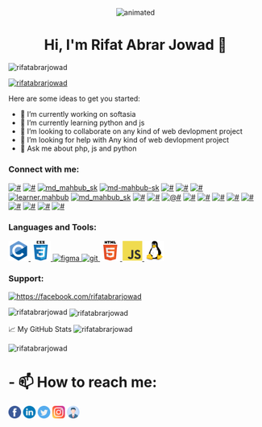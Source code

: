 
<p align="center">
  <img src="https://i.imgur.com/IIhIdvm.gif" alt="animated" />
</p>

<h1 align="center">Hi, I'm Rifat Abrar Jowad 👋</h1>
<!--
**rifatabrarjowad/rifatabrarjowad** is a ✨ _special_ ✨ repository because its `README.md` (this file) appears on your GitHub profile.
-->
<p align="left"> <img src="https://komarev.com/ghpvc/?username=rifatabrarjowad&label=Profile%20views&color=0e75b6&style=flat" alt="rifatabrarjowad" /> </p>

<p align="left"> <a href="https://github.com/ryo-ma/github-profile-trophy"><img src="https://github-profile-trophy.vercel.app/?username=rifatabrarjowad" alt="rifatabrarjowad" /></a> </p>

Here are some ideas to get you started:

- 🔭 I’m currently working on softasia
- 🌱 I’m currently learning python and js
- 👯 I’m looking to collaborate on any kind of web devlopment project
- 🤔 I’m looking for help  with Any kind of web devlopment project
- 💬 Ask me about php, js and python


<h3 align="left">Connect with me:</h3>
<p align="left">
<a href="https://codepen.io/rifatabrarjowad" target="blank"><img align="center" src="https://cdn.jsdelivr.net/npm/simple-icons@3.0.1/icons/codepen.svg" alt="#" height="30" width="40" /></a>
<a href="https://dev.to/rifatabrarjowad" target="blank"><img align="center" src="https://cdn.jsdelivr.net/npm/simple-icons@3.0.1/icons/dev-dot-to.svg" alt="#" height="30" width="40" /></a>
<a href="https://twitter.com/rajdiprifat2004" target="blank"><img align="center" src="https://cdn.jsdelivr.net/npm/simple-icons@3.0.1/icons/twitter.svg" alt="md_mahbub_sk" height="30" width="40" /></a>
<a href="https://linkedin.com/in/rifatabrarjowad" target="blank"><img align="center" src="https://cdn.jsdelivr.net/npm/simple-icons@3.0.1/icons/linkedin.svg" alt="md-mahbub-sk" height="30" width="40" /></a>
<a href="https://stackoverflow.com/users/14369930/rifat-abrar-jowad?tab=profile" target="blank"><img align="center" src="https://cdn.jsdelivr.net/npm/simple-icons@3.0.1/icons/stackoverflow.svg" alt="#" height="30" width="40" /></a>
<a href="https://codesandbox.com/rifatabrarjowad" target="blank"><img align="center" src="https://cdn.jsdelivr.net/npm/simple-icons@3.0.1/icons/codesandbox.svg" alt="#" height="30" width="40" /></a>
<a href="https://kaggle.com/rifatabrarjowad" target="blank"><img align="center" src="https://cdn.jsdelivr.net/npm/simple-icons@3.0.1/icons/kaggle.svg" alt="#" height="30" width="40" /></a>
<a href="https://fb.com/rifatabrarjowad" target="blank"><img align="center" src="https://cdn.jsdelivr.net/npm/simple-icons@3.0.1/icons/facebook.svg" alt="learner.mahbub" height="30" width="40" /></a>
<a href="https://instagram.com/rifatabrarjowad" target="blank"><img align="center" src="https://cdn.jsdelivr.net/npm/simple-icons@3.0.1/icons/instagram.svg" alt="md_mahbub_sk" height="30" width="40" /></a>
<a href="https://dribbble.com/rifatabrarjowad" target="blank"><img align="center" src="https://cdn.jsdelivr.net/npm/simple-icons@3.0.1/icons/dribbble.svg" alt="#" height="30" width="40" /></a>
<a href="https://www.behance.net/rifatabrarjowad" target="blank"><img align="center" src="https://cdn.jsdelivr.net/npm/simple-icons@3.0.1/icons/behance.svg" alt="#" height="30" width="40" /></a>
<a href="https://medium.com/@rifatabrarjowad" target="blank"><img align="center" src="https://cdn.jsdelivr.net/npm/simple-icons@3.0.1/icons/medium.svg" alt="@#" height="30" width="40" /></a>
<a href="https://www.youtube.com/c/rifatabrarjowad" target="blank"><img align="center" src="https://cdn.jsdelivr.net/npm/simple-icons@3.0.1/icons/youtube.svg" alt="#" height="30" width="40" /></a>
<a href="https://www.codechef.com/users/rifatabrarjowad" target="blank"><img align="center" src="https://cdn.jsdelivr.net/npm/simple-icons@3.1.0/icons/codechef.svg" alt="#" height="30" width="40" /></a>
<a href="https://www.hackerrank.com/rajdiprifat2004" target="blank"><img align="center" src="https://cdn.jsdelivr.net/npm/simple-icons@3.0.1/icons/hackerrank.svg" alt="#" height="30" width="40" /></a>
<a href="https://codeforces.com/profile/rifatabrarjowad" target="blank"><img align="center" src="https://cdn.jsdelivr.net/npm/simple-icons@3.0.1/icons/codeforces.svg" alt="#" height="30" width="40" /></a>
<a href="https://www.leetcode.com/rifatabrarjowad" target="blank"><img align="center" src="https://cdn.jsdelivr.net/npm/simple-icons@3.0.1/icons/leetcode.svg" alt="#" height="30" width="40" /></a>
<a href="https://www.hackerearth.com/rifatabrarjowad" target="blank"><img align="center" src="https://cdn.jsdelivr.net/npm/simple-icons@3.0.1/icons/hackerearth.svg" alt="#" height="30" width="40" /></a>
<a href="https://auth.geeksforgeeks.org/user/rifatabrarjowad" target="blank"><img align="center" src="https://cdn.jsdelivr.net/npm/simple-icons@3.0.1/icons/geeksforgeeks.svg" alt="#" height="30" width="40" /></a>
<a href="https://www.topcoder.com/members/rifatabrarjowad" target="blank"><img align="center" src="https://cdn.jsdelivr.net/npm/simple-icons@3.0.1/icons/topcoder.svg" alt="#" height="30" width="40" /></a>
<a href="https://discord.gg/rifatabrarjowad" target="blank"><img align="center" src="https://cdn.jsdelivr.net/npm/simple-icons@3.0.1/icons/discord.svg" alt="#" height="30" width="40" /></a>
</p>

<h3 align="left">Languages and Tools:</h3>
<p align="left"> <a href="https://www.cprogramming.com/" target="_blank"> <img src="https://raw.githubusercontent.com/devicons/devicon/master/icons/c/c-original.svg" alt="c" width="40" height="40"/> </a> <a href="https://www.w3schools.com/css/" target="_blank"> <img src="https://raw.githubusercontent.com/devicons/devicon/master/icons/css3/css3-original-wordmark.svg" alt="css3" width="40" height="40"/> </a> <a href="https://www.figma.com/" target="_blank"> <img src="https://www.vectorlogo.zone/logos/figma/figma-icon.svg" alt="figma" width="40" height="40"/> </a>  <a href="https://git-scm.com/" target="_blank"> <img src="https://www.vectorlogo.zone/logos/git-scm/git-scm-icon.svg" alt="git" width="40" height="40"/> </a> <a href="https://www.w3.org/html/" target="_blank"> <img src="https://raw.githubusercontent.com/devicons/devicon/master/icons/html5/html5-original-wordmark.svg" alt="html5" width="40" height="40"/> </a> <a href="https://developer.mozilla.org/en-US/docs/Web/JavaScript" target="_blank"> <img src="https://raw.githubusercontent.com/devicons/devicon/master/icons/javascript/javascript-original.svg" alt="javascript" width="40" height="40"/> </a> <a href="https://www.linux.org/" target="_blank"> <img src="https://raw.githubusercontent.com/devicons/devicon/master/icons/linux/linux-original.svg" alt="linux" width="40" height="40"/> </a> </p>

<h3 align="left">Support:</h3>
<p><a href="https://www.buymeacoffee.com/rifatabrarjowad"> <img  src="https://cdn.buymeacoffee.com/buttons/v2/default-yellow.png" height="50" width="210" alt="https://facebook.com/rifatabrarjowad" /></a></p>

<p><img align="left" src="https://github-readme-stats.vercel.app/api/top-langs?username=rifatabrarjowad&show_icons=true&locale=en&layout=compact" alt="rifatabrarjowad" /></p>
<p>&nbsp;<img align="center" src="https://github-readme-stats.vercel.app/api?username=rifatabrarjowad&show_icons=true&locale=en" alt="rifatabrarjowad" /></p>
📈 My GitHub Stats

<img src="https://github-readme-stats.vercel.app/api?username=rifatabrarjowad&show_icons=true&theme=gotham&card_width=600" alt="rifatabrarjowad" />
<p><img align="center" src="https://github-readme-streak-stats.herokuapp.com/?user=rifatabrarjowad&" alt="rifatabrarjowad" /></p>



# - 📫 How to reach me: 
[<img src="./assets/images/facebook.svg" width="25"/>](https://www.facebook.com/rifatabrarjowad/)
[<img src="./assets/images/linkedin.svg" width="25"/>](https://www.linkedin.com/in/rifatabrarjowad/) 
[<img src="./assets/images/twitter.svg" width="25"/>](https://twitter.com/rifatabrarjowad)
[<img src="./assets/images/instagram.svg"  width="25"/>](https://www.instagram.com/rifatabrarjowad/)
[<img src="./assets/images/profile.svg"  width="25"/>](#)
